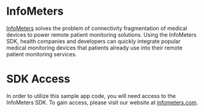 InfoMeters
==========
[InfoMeters](http://www.infometers.com/) solves the problem of connectivity fragmentation of medical devices to power remote patient monitoring solutions. Using the InfoMeters SDK, health companies and developers can quickly integrate popular medical monitoring devices that patients already use into their remote patient monitoring services.

SDK Access
==========
In order to utilize this sample app code, you will need access to the InfoMeters SDK. To gain access, please visit our website at [infometers.com](http://www.infometers.com/).

